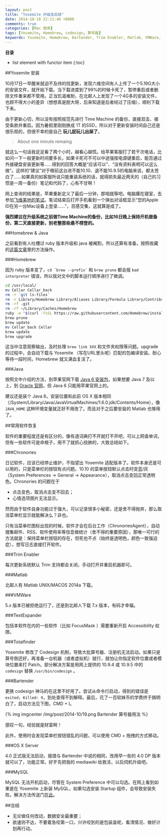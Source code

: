 ```yaml
---
layout: post
title: "Yosemite 升级及后续"
date: 2014-10-18 22:11:48 +0800
comments: true
categories: [Mac 使用]
tags: [Yosemite, Homebrew, codesign, 算号器]
keywords: Yosemite, Homebrew, Bartender, Trim Enabler, Matlab, VMWare, MySQL, TextExpander, Totalfinder, codesign
---
```


__目录__

* list element with functor item
{:toc}

<!-- excerpt start -->

##Yosemite 安装

10月17日一早醒来就迫不及待的找更新，发现六维空间有人上传了一个5.19G大小的安装文件，就开始下载。当下载进度到了99%的时候卡死了，暂停重启或者删除文件重来都不管用。正当饥渴难耐，在北邮人上发现了一个4G多的安装文件，也顾不得大小的差异（想想真是胆大呀，后来知道是后者经过了压缩），顺利下载下来。

由于更新心切，所以没有按照规范先进行 Time Machine 的备份，直接双击、接受条款并重启。因为暑假里刚刚换成 1T 的SSD，所以对于更新安装时间自己还是很乐观的，但很不幸的是自己 **玩儿屁玩儿出屎了**。

> About one minute remaing

就这么一句话我足足看了两个小时，越看心越慌。给苹果客服打了若干次电话，比如问一下一般更新时间要多长，如果卡死可不可以中途强按电源键重启，能否通过外接硬盘安装更新等……得到的回答大概是“应该可以”、“没有资料表明可以这么做”。这样的“建议”对于眼前这台进不能10.10、退不能10.9.5的电脑来说，都太苍白了……如果真的如客服所说只能重装系统的话，就得损失最近两天的（自己的习惯是一周一备份）笔记和代码了，心有不甘啊！

网上查询的结果是，苹果重新定义了最后一分钟，那咱就等吧。电脑撂在寝室，去参加[飞维美地的笔试](/blog/2014/10/18/fei-wei-mei-di-bi-shi-hui-yi/)。笔试结束后打开手机看到一个弹出对话框显示“您的Apple ID在另一台Mac设备上登录……”，百感交集，这就算是成了。

**强烈建议在升级系统之前做Time Machine的备份，比如16日晚上保持开机做备份，第二天直接更新，别老整那些悬不楞登的。**

<!-- excerpt end -->

##Homebrew & Java

之前看到有人吐槽过 ruby 版本升级和 java 被阉割，所以还算有准备。按照收藏的[这篇文章](http://chijianqiang.baijia.baidu.com/article/32621)里的方法操作。

###Homebrew

因为 ruby 版本变了，`` cd `brew --prefix` `` 和 `brew prune` 都会报 `bad interpreter` 错误，所以我对文中的脚本运行顺序进行了微调。

``` bash 更新 Homebrew 
cd /usr/local/
mv Cellar Cellar_back
rm -r `git ls-files`
rm -r Library/Homebrew Library/Aliases Library/Formula Library/Contributions
rm -rf .git
rm -rf ~/Library/Caches/Homebrew
ruby -e "$(curl -fsSL https://raw.githubusercontent.com/Homebrew/install/master/install)"
brew prune
brew update
mv Cellar_back Cellar
brew update
brew upgrade
```

这当中注意观察输出，及时处理 `brew link XXX` 和文件夹权限等问题。upgrade 的过程中，会自动下载与 Yosemite （写在URL里头呢）匹配的包编译安装。耐心等待一段时间，Homebrew 就又满血复活了。

###Java

按照文中介绍的方法，到苹果官网下载 [Java 6 安装包](http://support.apple.com/kb/DL1572?viewlocale=en_US&locale=en_US)，如果想要 Java 7 及以上，到 [Oracle 官网](http://www.oracle.com/technetwork/java/javase/downloads/index.html)，但 Java 6 只能用苹果官网上的。

建议还是装个 Java 6，安装位置和此前 OS X 版本相同（/System/Library/Java/JavaVirtualMachines/1.6.0.jdk/Contents/Home），像 `JAVA_HOME` 这种环境变量就正好不用改了。而且对于之后要安装的 Matlab 也够用了。

##常用软件恢复

软件的重要程度还是有区分的，像有道词典打不开就打不开吧，可以上网查单词，但有一些软件可是命根子，用不了就抓心挠肺的，大致总结如下。

###Chronories

日记软件，应该已经停止维护，不指望出 Yosemite 适配版本了。软件本身还是可以用的，只是菜单栏的按钮有点问题。10.10 的菜单按钮默认点击时变蓝/灰（System Preferences -> General -> Appearance），取消点击变回正常透明色。Chronories 的问题在于

* 点击变色，取消点击变不回去；
* 心情选项图片无法显示。

然而由于软件自身功能过于强大，可以记录很多小秘密，还是舍不得抛弃，那么取消菜单栏显示就能解决么？非也。

只有当菜单栏图标出现的时候，软件才会在后台工作（ChronoriesAgent），自动搜集邮件、RSS、软件使用率等信息做统计（舍不得的重要原因），那唯一可行的方法就是：保持菜单栏按钮的存在，但死也不点（始终是透明色，颜色一致强迫症），想写日志直接打开软件。

###Trim Enabler

每次更新系统默认 Trim 支持都会关闭，手动打开并重启机器即可。

###Matlab

北邮人有 Matlab UNIX/MACOS 2014a 下载。

###VMWare

5.x 版本已被拒绝运行了，还是到北邮人下载 7.x 版本，有码才幸福。

###TextExpander

包括本软件在内的一些软件（比如 FocusMask ）需要重新开启 Accessibility 权限。

###Totalfinder

Yosemite 修改了 Codesign 机制，导致大批算号器、注册机无法启动。如果只是算号倒还好，再准备一台机器（或者虚拟机）就行，就怕让你指定软件位置或者模块位置来打 Patch。部分解决方案是用网上提供的 10.9.4 或 10.9.5 中的 `codesign` 替换 `/usr/bin/codesign` 。

###Bartender

更换 codesign 神马的在这里不好用了。尝试从命令行启动，得到的错误是 `exited; Killed: 9`，到处查得不到解释。最后，花了一百软妹币的学费终于搞明白了，启动方法见下图，CMD + I。

{% img imgcenter /img/post/2014-10/19.png Bartender 算号器用法 %}

感叹一句，经验就是财富啊！

此外，使用时会发现菜单栏按钮错乱的问题，可以使用 CMD + 拖拽的方式移动。

###OS X Server

4.0 正式版无法启动，报错与 Bartender 中说的相同，改用早一些的 4.0 DP 版本就可以了，功能正常。好歹先把我的 mediawiki 给救活，以后伺机升级吧。

###MySQL

MySQL 无法开机启动，尽管在 System Preference 中可以勾选。在网上看到如果是在 Yosemite 上新装 MySQL，如果勾选安装 Startup 组件，会导致安装失败。解决方法传送门[在此](http://my.oschina.net/huyuaning/blog/334584)。

##总结

* 无论做任何改动，数据安全最重要；
* 欲速则不达，不要着急咬第一口，兴许咬到的是包装盒呢，看清情况、做好计划再行动。